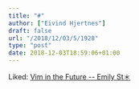 ```yaml
---
title: "#"
author: ["Eivind Hjertnes"]
draft: false
url: "/2018/12/03/5/1928"
type: "post"
date: 2018-12-03T18:59:06+01:00
---
```


Liked: [Vim in the
Future -- Emily St＊](https://emily.st/2018/11/13/vim-in-the-future/)

